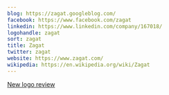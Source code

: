 ```yaml
---
blog: https://zagat.googleblog.com/
facebook: https://www.facebook.com/zagat
linkedin: https://www.linkedin.com/company/167018/
logohandle: zagat
sort: zagat
title: Zagat
twitter: zagat
website: https://www.zagat.com/
wikipedia: https://en.wikipedia.org/wiki/Zagat
---
```


[New logo review](https://www.underconsideration.com/brandnew/archives/new_logo_for_zagat.php)